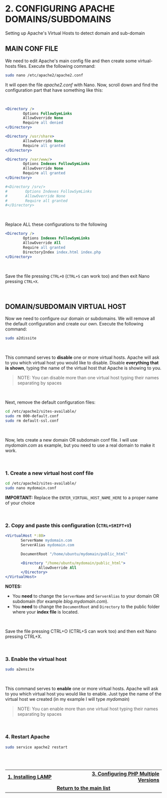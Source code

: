 
# 2. CONFIGURING APACHE DOMAINS/SUBDOMAINS
Setting up Apache's Virtual Hosts to detect domain and sub-domain

## MAIN CONF FILE
We need to edit Apache's main config file and then create some virtual-hosts files.
Execute the following command:

```bash
sudo nano /etc/apache2/apache2.conf
```

It will open the file *apache2.conf* with Nano.
Now, scroll down and find the configuration part that have something like this:

<br>

```apache
<Directory />
        Options FollowSymLinks
        AllowOverride None
        Require all denied
</Directory>

<Directory /usr/share>
        AllowOverride None
        Require all granted
</Directory>

<Directory /var/www/>
        Options Indexes FollowSymLinks
        AllowOverride None
        Require all granted
</Directory>

#<Directory /srv/>
#        Options Indexes FollowSymLinks
#        AllowOverride None
#        Require all granted
#</Directory>
```
<br>

Replace ALL these configurations to the following
```apache
<Directory />
        Options Indexes FollowSymLinks
        AllowOverride All
        Require all granted
        DirectoryIndex index.html index.php
</Directory>
```
<br>

Save the file pressing `CTRL+O` (`CTRL+S` can work too) and then exit Nano pressing `CTRL+X`.

<br>

## DOMAIN/SUBDOMAIN VIRTUAL HOST
Now we need to configure our domain or subdomains. We will remove all the default configuration and create our own.
Execute the following command:
<br>

```bash
sudo a2dissite
```

<br>

This command serves to **disable** one or more virtual hosts.
Apache will ask to you which virtual host you would like to disable. Disable **everything that is shown**, typing the name of the virtual host that Apache is showing to you.

> NOTE: You can disable more than one virtual host typing their names separating by spaces

<br>

Next, remove the default configuration files:

```bash
cd /etc/apache2/sites-available/
sudo rm 000-default.conf
sudo rm default-ssl.conf
 ```
 
<br>

Now, lets create a new domain OR subdomain conf file. I will use *mydomain.com* as example, but you need to use a real domain to make it work.

<br>

 ### 1. Create a new virtual host conf file
 
 ```bash
 cd /etc/apache2/sites-available/
 sudo nano mydomain.conf
 ```
 
 **IMPORTANT:** Replace the `ENTER_VIRTUAL_HOST_NAME_HERE` to a proper name of your choice
 
<br>

### 2. Copy and paste this configuration (`CTRL+SHIFT+V`)

 ```apache
<VirtualHost *:80>
        ServerName mydomain.com
        ServerAlias mydomain.com

        DocumentRoot "/home/ubuntu/mydomain/public_html"

        <Directory "/home/ubuntu/mydomain/public_html">
                AllowOverride All
        </Directory>
</VirtualHost>
```

**NOTES:**
 - You **need** to change the `ServerName` and `ServerAlias` to your domain OR subdomain (for example *blog.mydomain.com*).
 - You **need** to change the `DocumentRoot` and `Directory` to the public folder where your **index file** is located.

<br>

Save the file pressing CTRL+O (CTRL+S can work too) and then exit Nano pressing CTRL+X.

<br>

### 3. Enable the virtual host

```bash
sudo a2ensite
```

<br>

This command serves to **enable** one or more virtual hosts.
Apache will ask to you which virtual host you would like to enable. Just type the name of the virtual host we created (in my example I will type *mydomain*)

> NOTE: You can enable more than one virtual host typing their names separating by spaces

<br>

### 4. Restart Apache

```bash
sudo service apache2 restart
```
 
<br><br>
<div>
    <table width="9000">
        <tr>
            <td width="9000">
                <a href="https://github.com/andregalastri/tutorials/blob/main/Ubuntu%20Server/1.%20Installing%20LAMP.md"><b>1. Installing LAMP</b></a>
            </td>
            <td width="50%" align="right">
                <a href="https://github.com/andregalastri/tutorials/blob/main/Ubuntu%20Server/3.%20Configuring%20PHP%20Multiple%20Versions.md"><b>3. Configuring PHP Multiple Versions</b></a>
            </td>
        </tr>
        <tr>
            <td width="9000" colspan="2" align="center">
                <a href="">
                    <b>Return to the main list</b>
                </a>
            </td>
        </tr>
    </table>
</div>
